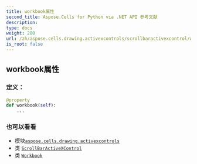 ```yaml
---
title: workbook属性
second_title: Aspose.Cells for Python via .NET API 参考文献
description:
type: docs
weight: 280
url: /zh/aspose.cells.drawing.activexcontrols/scrollbaractivexcontrol/workbook/
is_root: false
---
```

## workbook属性
### 定义：
```python
@property
def workbook(self):
    ...
```

### 也可以看看
* 模块[`aspose.cells.drawing.activexcontrols`](../../)
* 类 [`ScrollBarActiveXControl`](/cells/python-net/zh/aspose.cells.drawing.activexcontrols/scrollbaractivexcontrol)
* 类 [`Workbook`](/cells/python-net/zh/aspose.cells/workbook)
